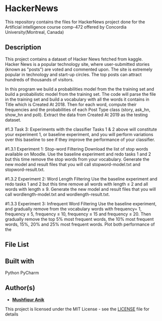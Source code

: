 # HackerNews
This repository contains the files for HackerNews project done for the Artificial intelligence course comp-472 offered by Concordia University(Montreal, Canada)

## Description 
This project contains a dataset of Hacker News fetched from kaggle. Hacker News is a popular technology site, where user-submitted stories (known as "posts") are
voted and commented upon. The site is extremely popular in technology and start-up circles. The top posts can attract hundreds of thousands of visitors.

In this program we build a probabilities model from the the training set and build a probabilistic model from the training set. The code will parse the file in the training set and build a vocabulary with all the words it contains in Title which is Created At 2018. Then for each word, compute their frequencies and the probabilities of each Post Type class (story, ask_hn, show_hn and poll). Extract the data from Created At 2019 as the testing dataset. 

#1.3 Task 3: Experiments with the classifier
Tasks 1 & 2 above will constitute your experiment 1, or baseline experiment, and you will perform
variations over this baseline to see if they improve the performance of your classifier.

#1.3.1 Experiment 1: Stop-word Filtering
Download the list of stop words available on Moodle. Use the baseline experiment and redo tasks
1 and 2 but this time remove the stop words from your vocabulary. Generate the new model and
result files that you will call stopword-model.txt and stopword-result.txt.

#1.3.2 Experiment 2: Word Length Filtering
Use the baseline experiment and redo tasks 1 and 2 but this time remove all words with length ≤
2 and all words with length ≥ 9. Generate the new model and result files that you will call
wordlength-model.txt and wordlength-result.txt.

#1.3.3 Experiment 3: Infrequent Word Filtering
Use the baseline experiment, and gradually remove from the vocabulary words with frequency=
1, frequency ≤ 5, frequency ≤ 10, frequency ≤ 15 and frequency ≤ 20. Then gradually remove the
top 5% most frequent words, the 10% most frequent words, 15%, 20% and 25% most frequent
words. Plot both performance of the



## File List

## Built with
Python
PyCharm

## Author(s)

* [**Mushfiqur Anik**](https://github.com/mushfiqur-anik)

This project is licensed under the MIT License - see the [LICENSE](LICENSE) file for details





 
